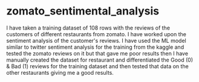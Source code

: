 # zomato_sentimental_analysis
I have taken a training dataset of 108 rows with the reviews of the customers of different restaurants from zomato. I have worked upon the sentiment analysis of the customer's reviews. I have used the ML model similar to twitter sentiment analysis for the training from the kaggle and tested the zomato reviews on it but that gave me poor results then I have manually created the dataset for restaurant and differentiated the Good (0) & Bad (1) reviews for the training dataset and then tested that data on the other restaurants giving me a good results.  
